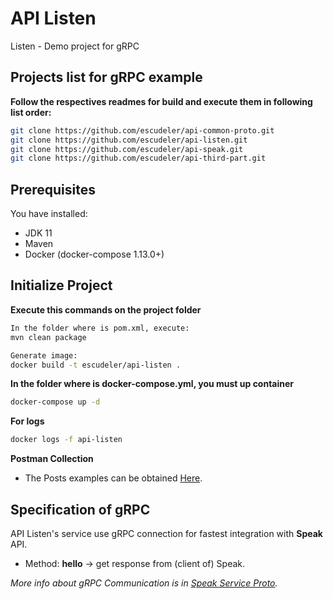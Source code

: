 # API Listen
Listen - Demo project for gRPC

## Projects list for gRPC example
**Follow the respectives readmes for build and execute them in following list order:**
```sh
git clone https://github.com/escudeler/api-common-proto.git
git clone https://github.com/escudeler/api-listen.git
git clone https://github.com/escudeler/api-speak.git
git clone https://github.com/escudeler/api-third-part.git
```

## Prerequisites
You have installed:
 - JDK 11
 - Maven
 - Docker (docker-compose 1.13.0+)

## Initialize Project 
**Execute this commands on the project folder**

```sh
In the folder where is pom.xml, execute:
mvn clean package

Generate image:
docker build -t escudeler/api-listen .
```

**In the folder where is docker-compose.yml, you must up container**
```sh
docker-compose up -d
```

**For logs**
```sh
docker logs -f api-listen
```

**Postman Collection**
- The Posts examples can be obtained [Here](https://www.getpostman.com/collections/ad0f4be8e0eb643d4cde).

## Specification of gRPC

API Listen's service use gRPC connection for fastest integration with **Speak** API. 
- Method: **hello** -> get response from (client of) Speak.

_More info about gRPC Communication is in [Speak Service Proto](https://github.com/escudeler/api-common-proto/blob/master/src/main/proto/SpeakService.proto/)._
